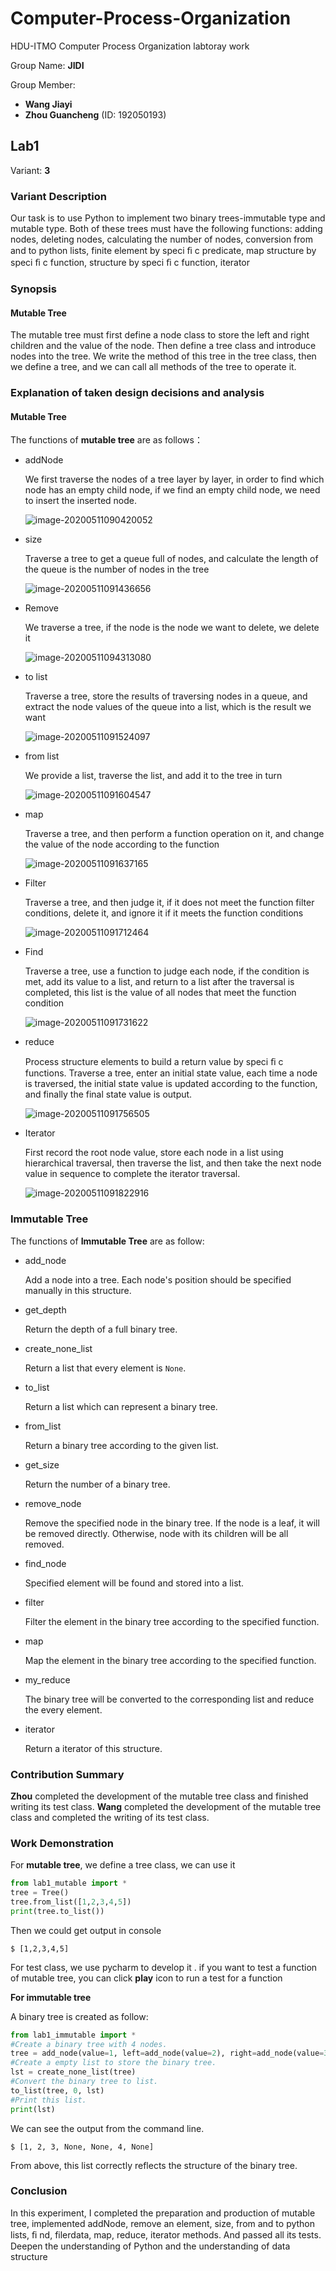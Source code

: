 # Computer-Process-Organization
HDU-ITMO Computer Process Organization labtoray work

Group Name: **JIDI**

Group Member: 

- **Wang Jiayi**
- **Zhou Guancheng** (ID: 192050193)

## Lab1 

Variant:  **3**

### Variant Description

Our task is to use Python to implement two binary trees-immutable type and mutable type.  Both of these trees must have the following functions: adding nodes, deleting nodes, calculating the number of nodes, conversion from and to python lists, finite element by speci ﬁ c predicate, map structure by speci ﬁ c function, structure by speci ﬁ c function, iterator

### Synopsis 

#### Mutable Tree

The mutable tree must first define a node class to store the left and right children and the value of the node. Then define a tree class and introduce nodes into the tree. We write the method of this tree in the tree class, then we define a tree, and we can call all methods of the tree to operate it.

### Explanation of taken design decisions and analysis

#### Mutable Tree

The functions of **mutable tree** are as follows：

- addNode

  We first traverse the nodes of a tree layer by layer, in order to find which node has an empty child node, if we find an empty child node, we need to insert the inserted node.

  ![image-20200511090420052](https://tva1.sinaimg.cn/large/007S8ZIlly1geo8hirou6j30gy07w0te.jpg)

- size

  Traverse a tree to get a queue full of nodes, and calculate the length of the queue is the number of nodes in the tree

  ![image-20200511091436656](https://tva1.sinaimg.cn/large/007S8ZIlly1geo8s7nyuzj30gt08074x.jpg)

- Remove

  We traverse a tree, if the node is the node we want to delete, we delete it

  ![image-20200511094313080](https://tva1.sinaimg.cn/large/007S8ZIlgy1geo9lunjj9j30i507wq3n.jpg)

- to list

  Traverse a tree, store the results of traversing nodes in a queue, and extract the node values of the queue into a list, which is the result we want

  ![image-20200511091524097](https://tva1.sinaimg.cn/large/007S8ZIlgy1geo8swpvwhj30in07t0tg.jpg)

- from list

  We provide a list, traverse the list, and add it to the tree in turn

  ![image-20200511091604547](https://tva1.sinaimg.cn/large/007S8ZIlgy1geo8tlzulmj30jb07smxw.jpg)

- map

  Traverse a tree, and then perform a function operation on it, and change the value of the node according to the function

  ![image-20200511091637165](https://tva1.sinaimg.cn/large/007S8ZIlgy1geo8u64jucj30im07tt9f.jpg)

- Filter

  Traverse a tree, and then judge it, if it does not meet the function filter conditions, delete it, and ignore it if it meets the function conditions

  ![image-20200511091712464](https://tva1.sinaimg.cn/large/007S8ZIlgy1geo8usheppj30kg07xgmd.jpg)

- Find

  Traverse a tree, use a function to judge each node, if the condition is met, add its value to a list, and return to a list after the traversal is completed, this list is the value of all nodes that meet the function condition

  ![image-20200511091731622](https://tva1.sinaimg.cn/large/007S8ZIlgy1geo8v4g4j6j30j407paas.jpg)

- reduce

  Process structure elements to build a return value by speci ﬁ c functions. Traverse a tree, enter an initial state value, each time a node is traversed, the initial state value is updated according to the function, and finally the final state value is output.

  ![image-20200511091756505](https://tva1.sinaimg.cn/large/007S8ZIlgy1geo8vjsbxqj30j707zmxw.jpg)

- Iterator

  First record the root node value, store each node in a list using hierarchical traversal, then traverse the list, and then take the next node value in sequence to complete the iterator traversal.
  
  ![image-20200511091822916](https://tva1.sinaimg.cn/large/007S8ZIlgy1geo8w0neolj30iz07y750.jpg)

### Immutable Tree 

The functions of **Immutable Tree** are as follow:  

* add_node 

  Add a node into a tree. Each node's position should be specified manually in this structure.
* get_depth 

  Return the depth of a full binary tree.
* create_none_list 

  Return a list that every element is `None`.
* to_list 

  Return a list which can represent a binary tree.  
* from_list

  Return a binary tree according to the given list.  
* get_size 

  Return the number of a binary tree.  
* remove_node 

  Remove the specified node in the binary tree. If the node is a leaf, it will be removed directly. Otherwise, node with its children will be all removed.
* find_node 

  Specified element will be found and stored into a list.
* filter 

  Filter the element in the binary tree according to the specified function.  
* map 

  Map the element in the binary tree according to the specified function.
* my_reduce 

  The binary tree will be converted to the corresponding list and reduce the every element.
* iterator 

  Return a iterator of this structure.

### Contribution Summary

**Zhou** completed the development of the mutable tree class and finished writing its test class. **Wang** completed the development of the mutable tree class and completed the writing of its test class.

### Work Demonstration

For **mutable tree**, we define a tree class, we can use it

```python
from lab1_mutable import *
tree = Tree()
tree.from_list([1,2,3,4,5])
print(tree.to_list())
```

Then we could get output in console

```shell
$ [1,2,3,4,5]
```

For test class, we use pycharm to develop it . if you want to test a function of mutable tree, you can click  **play** icon to run a test for a function

<!--![image-20200506152705449](https://github.com/MadlifeZhou/Computer-Process-Organization/blob/master/test.jpg)-->

**For immutable tree**

A binary tree is created as follow:

```python
from lab1_immutable import *
#Create a binary tree with 4 nodes.
tree = add_node(value=1, left=add_node(value=2), right=add_node(value=3, left=Node(value=4)))
#Create a empty list to store the binary tree.
lst = create_none_list(tree)
#Convert the binary tree to list.
to_list(tree, 0, lst)
#Print this list.
print(lst)
```

We can see the output from the command line.

```shell
$ [1, 2, 3, None, None, 4, None]
```

From above, this list correctly reflects the structure of the binary tree.

### Conclusion

In this experiment, I completed the preparation and production of mutable tree, implemented addNode, remove an element, size, from and to python lists, ﬁ nd, filerdata, map, reduce, iterator methods. And passed all its tests. Deepen the understanding of Python and the understanding of data structure





###### 





